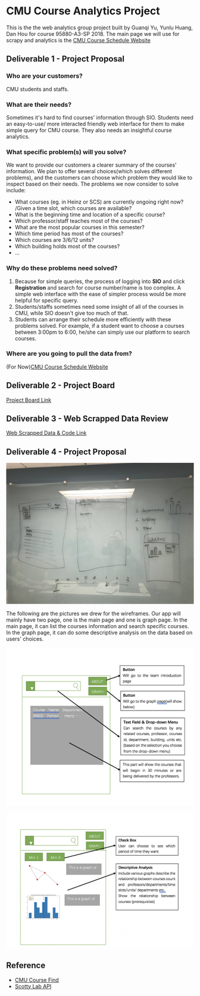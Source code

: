 # CMU Course Analytics Project

This is the the web analytics group project built by Guanqi Yu, Yunlu Huang, Dan Hou for course 95880-A3-SP 2018.
The main page we will use for scrapy and analytics is the [CMU Course Schedule Website](https://enr-apps.as.cmu.edu/open/SOC/SOCServlet/search)

## Deliverable 1 - Project Proposal

### **Who are your customers?**
CMU students and staffs.

### **What are their needs?**
Sometimes it's hard to find courses' information through SIO. Students need an easy-to-use/ more interacted friendly web interface for them to make simple query for CMU course. They also needs an insightful course analytics.

### **What specific problem(s) will you solve?**
We want to provide our customers a clearer summary of the courses' information. We plan to offer several choices(which solves different problems), and the customers can choose which problem they would like to inspect based on their needs. The problems we now consider to solve include:
- What courses (eg. in Heinz or SCS) are currently ongoing right now? /Given a time slot, which courses are available?
- What is the beginning time and location of a specific course?
- Which professor/staff teaches most of the courses?
- What are the most popular courses in this semester?
- Which time period has most of the courses?
- Which courses are 3/6/12 units?
- Which building holds most of the courses?
- ...


### **Why do these problems need solved?**
1. Because for simple queries, the process of logging into **SIO** and click **Registration** and search for course number/name is too complex. A simple web interface with the ease of simpler process would be more helpful for specific query.
2. Students/staffs sometimes need some insight of all of the courses in CMU, while SIO doesn't give too much of that.
3. Students can arrange their schedule more efficiently with these problems solved. For example, if a student want to choose a courses between 3:00pm to 6:00, he/she can simply use our platform to search courses.

### **Where are you going to pull the data from?**
 (For Now)[CMU Course Schedule Website](https://enr-apps.as.cmu.edu/open/SOC/SOCServlet/search)

## Deliverable 2 - Project Board
[Project Board Link](https://github.com/95880-A3-SP18/web-analytics-group15/projects/1)

## Deliverable 3 - Web Scrapped Data Review
[Web Scrapped Data & Code Link](https://github.com/95880-A3-SP18/web-analytics-group15/tree/master/parser)

## Deliverable 4 - Project Proposal
![Wireframe](https://github.com/95880-A3-SP18/web-analytics-group15/blob/master/docs/images/wireframe.jpeg)

The following are the pictures we drew for the wireframes. Our app will mainly have two page, one is the main page and one is graph page. In the main page, it can list the courses information and search specific courses. In the graph page, it can do some descriptive analysis on the data based on users' choices.

![Main Page](https://github.com/95880-A3-SP18/web-analytics-group15/blob/master/docs/images/MainPage.png)

![Graph Page](https://github.com/95880-A3-SP18/web-analytics-group15/blob/master/docs/images/GraphPage.png)

## Reference

- [CMU Course Find](https://www.cmucoursefind.xyz/)
- [Scotty Lab API](https://scottylabs.org/course-api/)
